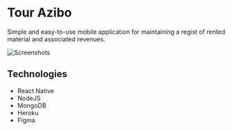 # Tour Azibo

Simple and easy-to-use mobile application for maintaining a regist of rented material and associated revenues.

![Screenshots](https://www.dropbox.com/s/jaslcj5rj601rmd/asd.png?raw=1)

## Technologies

- React Native
- NodeJS
- MongoDB
- Heroku
- Figma
